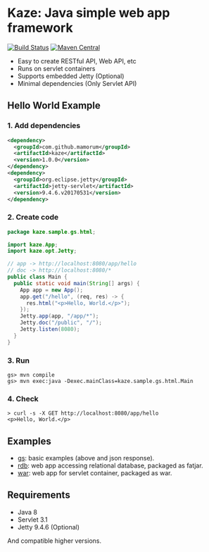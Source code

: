 # Kaze: Java simple web app framework
[![Build Status](https://travis-ci.org/mamorum/kaze.svg?branch=master)](https://travis-ci.org/mamorum/kaze)
<a href="https://maven-badges.herokuapp.com/maven-central/com.github.mamorum/kaze" rel="nofollow"><img src="https://maven-badges.herokuapp.com/maven-central/com.github.mamorum/kaze/badge.svg" alt="Maven Central"></a>

- Easy to create RESTful API, Web API, etc
- Runs on servlet containers
- Supports embedded Jetty (Optional)
- Minimal dependencies (Only Servlet API)


## Hello World Example
### 1. Add dependencies
```xml
<dependency>
  <groupId>com.github.mamorum</groupId>
  <artifactId>kaze</artifactId>
  <version>1.0.0</version>
</dependency>
<dependency>
  <groupId>org.eclipse.jetty</groupId>
  <artifactId>jetty-servlet</artifactId>
  <version>9.4.6.v20170531</version>
</dependency>
```

### 2. Create code
```java
package kaze.sample.gs.html;

import kaze.App;
import kaze.opt.Jetty;

// app -> http://localhost:8080/app/hello
// doc -> http://localhost:8080/*
public class Main {
  public static void main(String[] args) {
    App app = new App();
    app.get("/hello", (req, res) -> {
      res.html("<p>Hello, World.</p>");
    });
    Jetty.app(app, "/app/*");
    Jetty.doc("/public", "/");
    Jetty.listen(8080);
  }
}
```

### 3. Run
```
gs> mvn compile
gs> mvn exec:java -Dexec.mainClass=kaze.sample.gs.html.Main
```

### 4. Check
```
> curl -s -X GET http://localhost:8080/app/hello
<p>Hello, World.</p>
```


## Examples
- [gs](https://github.com/mamorum/kaze-sample/tree/master/gs): basic examples (above and json response).
- [rdb](https://github.com/mamorum/kaze-sample/tree/master/rdb): web app accessing relational database, packaged as fatjar.
- [war](https://github.com/mamorum/kaze-sample/tree/master/war): web app for servlet container, packaged as war.


## Requirements
- Java 8
- Servlet 3.1
- Jetty 9.4.6 (Optional)

And compatible higher versions.
